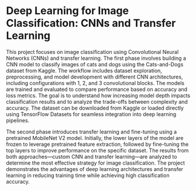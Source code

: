 # Deep Learning for Image Classification: CNNs and Transfer Learning
This project focuses on image classification using Convolutional Neural Networks (CNNs) and transfer learning. The first phase involves building a CNN model to classify images of cats and dogs using the Cats-and-Dogs 
dataset from Kaggle. The workflow includes dataset exploration, preprocessing, and model development with different CNN architectures, including configurations with 1, 2, and 3 convolutional blocks. The models are trained
and evaluated to compare performance based on accuracy and loss metrics. The goal is to understand how increasing model depth impacts classification results and to analyze the trade-offs between complexity and accuracy. 
The dataset can be downloaded from Kaggle or loaded directly using TensorFlow Datasets for seamless integration into deep learning pipelines.

The second phase introduces transfer learning and fine-tuning using a pretrained MobileNet V2 model. Initially, the lower layers of the model are frozen to leverage pretrained feature extraction, followed by fine-tuning 
the top layers to improve performance on the specific dataset. The results from both approaches—custom CNN and transfer learning—are analyzed to determine the most effective strategy for image classification. 
The project demonstrates the advantages of deep learning architectures and transfer learning in reducing training time while achieving high classification accuracy.

